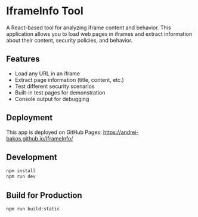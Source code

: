 # IframeInfo Tool

A React-based tool for analyzing iframe content and behavior. This application allows you to load web pages in iframes and extract information about their content, security policies, and behavior.

## Features

- Load any URL in an iframe
- Extract page information (title, content, etc.)
- Test different security scenarios
- Built-in test pages for demonstration
- Console output for debugging

## Deployment

This app is deployed on GitHub Pages: https://andrei-bakos.github.io/IframeInfo/

## Development

```bash
npm install
npm run dev
```

## Build for Production

```bash
npm run build:static
```
